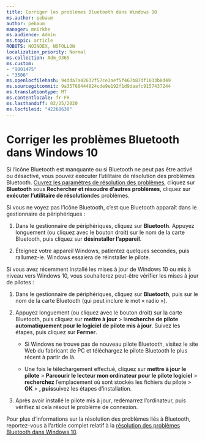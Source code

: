 ```yaml
---
title: Corriger les problèmes Bluetooth dans Windows 10
ms.author: pebaum
author: pebaum
manager: mnirkhe
ms.audience: Admin
ms.topic: article
ROBOTS: NOINDEX, NOFOLLOW
localization_priority: Normal
ms.collection: Adm_O365
ms.custom:
- "9001475"
- "3506"
ms.openlocfilehash: 94dda7a42632f57ce3aef5f467b87df1033b8d49
ms.sourcegitcommit: 9a35768444824cde9e192f1d9daafc9157437244
ms.translationtype: MT
ms.contentlocale: fr-FR
ms.lasthandoff: 02/25/2020
ms.locfileid: "42268630"
---
```

# <a name="fix-bluetooth-problems-in-windows-10"></a>Corriger les problèmes Bluetooth dans Windows 10

Si l’icône Bluetooth est manquante ou si Bluetooth ne peut pas être activé ou désactivé, vous pouvez exécuter l’utilitaire de résolution des problèmes Bluetooth. [Ouvrez les paramètres de résolution des problèmes](ms-settings:troubleshoot), cliquez sur **Bluetooth** sous **Rechercher et résoudre d’autres problèmes**, cliquez sur **exécuter l’utilitaire de résolution**des problèmes.

Si vous ne voyez pas l’icône Bluetooth, c’est que Bluetooth apparaît dans le gestionnaire de périphériques :

1. Dans le gestionnaire de périphériques, cliquez sur **Bluetooth**. Appuyez longuement (ou cliquez avec le bouton droit) sur le nom de la carte Bluetooth, puis cliquez sur **désinstaller l’appareil**.

2. Éteignez votre appareil Windows, patientez quelques secondes, puis rallumez-le. Windows essaiera de réinstaller le pilote.

Si vous avez récemment installé les mises à jour de Windows 10 ou mis à niveau vers Windows 10, vous souhaiterez peut-être vérifier les mises à jour de pilotes :

1. Dans le gestionnaire de périphériques, cliquez sur **Bluetooth**, puis sur le nom de la carte Bluetooth (qui peut inclure le mot « radio »).

2. Appuyez longuement (ou cliquez avec le bouton droit) sur la carte Bluetooth, puis cliquez sur **mettre à jour** > la**recherche de pilote automatiquement pour le logiciel de pilote mis à jour**. Suivez les étapes, puis cliquez sur **Fermer**.

      - Si Windows ne trouve pas de nouveau pilote Bluetooth, visitez le site Web du fabricant de PC et téléchargez le pilote Bluetooth le plus récent à partir de là.

    - Une fois le téléchargement effectué, cliquez sur **mettre à jour le pilote** > **Parcourir le lecteur mon ordinateur pour le pilote logiciel** > **recherchez** l’emplacement où sont stockés les fichiers du pilote > **OK** > **, puis**suivez les étapes d’installation.

3. Après avoir installé le pilote mis à jour, redémarrez l’ordinateur, puis vérifiez si cela résout le problème de connexion.

Pour plus d’informations sur la résolution des problèmes liés à Bluetooth, reportez-vous à l’article complet relatif à la [résolution des problèmes Bluetooth dans Windows 10](https://support.microsoft.com/help/14169/windows-10-fix-bluetooth-problems).
